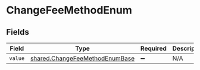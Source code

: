 # ChangeFeeMethodEnum


## Fields

| Field                                                                            | Type                                                                             | Required                                                                         | Description                                                                      | Example                                                                          |
| -------------------------------------------------------------------------------- | -------------------------------------------------------------------------------- | -------------------------------------------------------------------------------- | -------------------------------------------------------------------------------- | -------------------------------------------------------------------------------- |
| `value`                                                                          | [shared.ChangeFeeMethodEnumBase](../../models/shared/changefeemethodenumbase.md) | :heavy_minus_sign:                                                               | N/A                                                                              | EMD                                                                              |